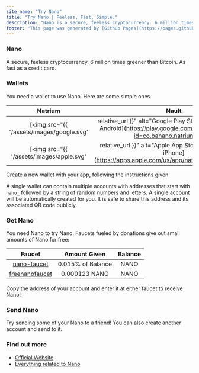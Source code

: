 ```yaml
---
site_name: "Try Nano"
title: "Try Nano | Feeless, Fast, Simple."
description: "Nano is a secure, feeless cryptocurrency. 6 million times greener than Bitcoin. As fast as a credit card. Experience Nano first-hand in under 5 minutes."
footer: "This page was generated by [Github Pages](https://pages.github.com). This site is not affiliated with [nano.org](https://nano.org)."
---
```


### Nano

A secure, feeless cryptocurrency. 6 million times greener than Bitcoin. As fast as a credit card.

### Wallets

You need a wallet to use Nano. Here are some simple ones.

| Natrium |  Nault  |
| :-----: | :-----: |
| [<img src="{{ '/assets/images/google.svg' | relative_url }}" alt="Google Play Store" width="70%"/><br/>Android](https://play.google.com/store/apps/details?id=co.banano.natriumwallet) | [<img src="{{ '/assets/images/nault.svg' | relative_url }}" alt="Nault Web" width="70%"/><br/>Web](https://nault.cc)
| [<img src="{{ '/assets/images/apple.svg' | relative_url }}" alt="Apple App Store" width="70%"/><br/>iPhone](https://apps.apple.com/us/app/natrium/id1451425707) | [<img src="{{ '/assets/images/github.svg' | relative_url }}" alt="Github" width="70%"/><br/>Desktop](https://github.com/Nault/Nault/releases)

Create a new wallet with your app, following the instructions given. 

A single wallet can contain multiple accounts with addresses that start with `nano_` followed by a string of random numbers and letters. A single account will be automatically created for you. It is safe to share this address and its associated QR code publicly. 

### Get Nano

You need Nano to try Nano. Faucets fueled by donations give out small amounts of Nano for free:

| Faucet | Amount Given | Balance |
| :----: | :----------: | :-----: |
| [nano-faucet](https://nano-faucet.org/) | 0.015% of Balance |<span id="nano-faucet-balance"></span> NANO | 
| [freenanofaucet](https://www.freenanofaucet.com/) | 0.000123 NANO | <span id="free-nano-faucet-balance"></span> NANO |

Copy the address of your account and enter it at either faucet to receive Nano!

### Send Nano

Try sending some of your Nano to a friend! You can also create another account and send to it.

### Find out more

* [Official Website](https://nano.org/)
* [Everything related to Nano](https://nanolinks.info/)
